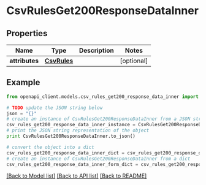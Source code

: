 # CsvRulesGet200ResponseDataInner


## Properties
Name | Type | Description | Notes
------------ | ------------- | ------------- | -------------
**attributes** | [**CsvRules**](CsvRules.md) |  | [optional] 

## Example

```python
from openapi_client.models.csv_rules_get200_response_data_inner import CsvRulesGet200ResponseDataInner

# TODO update the JSON string below
json = "{}"
# create an instance of CsvRulesGet200ResponseDataInner from a JSON string
csv_rules_get200_response_data_inner_instance = CsvRulesGet200ResponseDataInner.from_json(json)
# print the JSON string representation of the object
print CsvRulesGet200ResponseDataInner.to_json()

# convert the object into a dict
csv_rules_get200_response_data_inner_dict = csv_rules_get200_response_data_inner_instance.to_dict()
# create an instance of CsvRulesGet200ResponseDataInner from a dict
csv_rules_get200_response_data_inner_form_dict = csv_rules_get200_response_data_inner.from_dict(csv_rules_get200_response_data_inner_dict)
```
[[Back to Model list]](../README.md#documentation-for-models) [[Back to API list]](../README.md#documentation-for-api-endpoints) [[Back to README]](../README.md)


